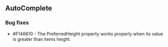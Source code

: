 ## AutoComplete

### Bug fixes

* \#F146610 - The PreferredHeight property works properly when its value is greater than items height.